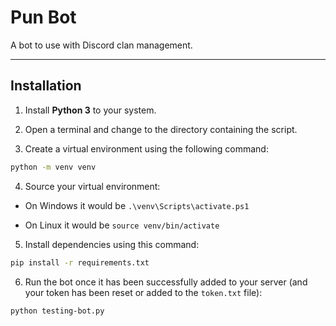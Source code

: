 
# Pun Bot

A bot to use with Discord clan management.

---

## Installation

1. Install **Python 3** to your system.

2. Open a terminal and change to the directory containing the script.

3. Create a virtual environment using the following command:

```bash
python -m venv venv
```

4. Source your virtual environment:

+ On Windows it would be `.\venv\Scripts\activate.ps1`

+ On Linux it would be `source venv/bin/activate`

5. Install dependencies using this command:

```bash
pip install -r requirements.txt
```

6. Run the bot once it has been successfully added to your server (and your token has been reset or added to the `token.txt` file):

```bash
python testing-bot.py
```

